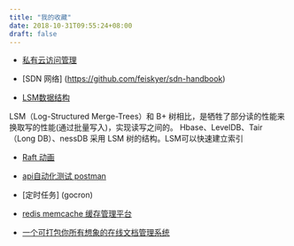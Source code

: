 ```yaml
---
title: "我的收藏"
date: 2018-10-31T09:55:24+08:00
draft: false
---
```



- [私有云访问管理](https://gravitational.com/teleport ) 
- [SDN 网络] (https://github.com/feiskyer/sdn-handbook)

- [LSM数据结构](https://blog.csdn.net/u014774781/article/details/52105708) 

LSM（Log-Structured Merge-Trees）和 B+ 树相比，是牺牲了部分读的性能来换取写的性能(通过批量写入)，实现读写之间的。 Hbase、LevelDB、Tair（Long DB）、nessDB 采用 LSM 树的结构。LSM可以快速建立索引

- [Raft 动画](http://thesecretlivesofdata.com/raft/)
- [api自动化测试 postman](https://blog.csdn.net/cai_iac/article/details/81030619)

- [定时任务] (gocron)

- [redis memcache 缓存管理平台](https://github.com/bilibili/overlord)

- [一个可打包你所有想象的在线文档管理系统](https://www.showdoc.com.cn/)
